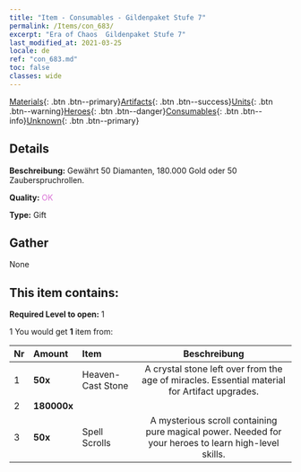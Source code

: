```yaml
---
title: "Item - Consumables - Gildenpaket Stufe 7"
permalink: /Items/con_683/
excerpt: "Era of Chaos  Gildenpaket Stufe 7"
last_modified_at: 2021-03-25
locale: de
ref: "con_683.md"
toc: false
classes: wide
---
```

 [Materials](/de/Items/){: .btn .btn--primary}[Artifacts](/de/Items/Artifacts/){: .btn .btn--success}[Units](/de/Items/Units/){: .btn .btn--warning}[Heroes](/de/Items/Heroes/){: .btn .btn--danger}[Consumables](/de/Items/Consumables/){: .btn .btn--info}[Unknown](/de/Items/Unknown/){: .btn .btn--primary}

## Details
 **Beschreibung:** Gewährt 50 Diamanten, 180.000 Gold oder 50 Zauberspruchrollen.

 **Quality:** <span style="color: #DA70D6">OK</span>

 **Type:** Gift

## Gather

  None

## This item contains:

 **Required Level to open:** 1

 1 You would get **1** item  from:

  | Nr | Amount |     Item    | Beschreibung |
  |:---|:-------|:------------|:-----------:|
  | 1 |  **50x** | Heaven-Cast Stone | A crystal stone left over from the age of miracles. Essential material for Artifact upgrades.  | 
  | 2 |  **180000x** | <i class="fas fa-coins"/> |  | 
  | 3 |  **50x** | Spell Scrolls | A mysterious scroll containing pure magical power. Needed for your heroes to learn high-level skills.  | 
